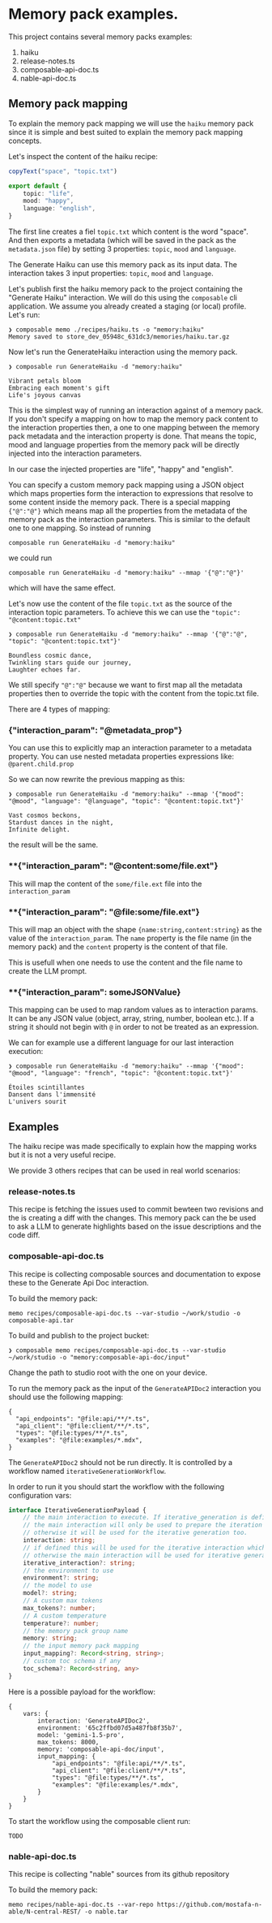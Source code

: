 # Memory pack examples.

This project contains several memory packs examples:

1. haiku
2. release-notes.ts
3. composable-api-doc.ts
4. nable-api-doc.ts


## Memory pack mapping

To explain the memory pack mapping we will use the `haiku` memory pack since it is simple and best suited to explain the memory pack mapping concepts.

Let's inspect the content of the haiku recipe:

```ts
copyText("space", "topic.txt")

export default {
    topic: "life",
    mood: "happy",
    language: "english",
}
```

The first line creates a fiel `topic.txt` which content is the word "space".
And then exports a metadata (which will be saved in the pack as the `metadata.json` file) by setting 3 properties: `topic`, `mood` and `language`.

The Generate Haiku can use this memory pack as its input data. The interaction takes 3 input properties: `topic`, `mood` and `language`.

Let's publish first the haiku memory pack to the project containing the "Generate Haiku" interaction. We will do this using the `composable` cli application. We assume you already created a staging (or local) profile. Let's run:

```
❯ composable memo ./recipes/haiku.ts -o "memory:haiku"
Memory saved to store_dev_05948c_631dc3/memories/haiku.tar.gz
```

Now let's run the GenerateHaiku interaction using the memory pack.

```
❯ composable run GenerateHaiku -d "memory:haiku"

Vibrant petals bloom
Embracing each moment's gift
Life's joyous canvas
```

This is the simplest way of running an interaction against of a memory pack. If you don't specify a mapping on how to map the memory pack content to the interaction properties then, a one to one mapping between the memory pack metadata and the interaction property is done.
That means the topic, mood and language properties from the memory pack will be directly injected into the interaction parameters.

In our case the injected properties are "life", "happy" and "english".

You can specify a custom memory pack mapping using a JSON object which maps properties form the interaction to expressions that resolve to some content inside the memory pack.
There is a special mapping `{"@":"@"}` which means map all the properties from the metadata of the memory pack as the interaction parameters.
This is similar to the default one to one mapping. So instead of running

```
composable run GenerateHaiku -d "memory:haiku"
```

we could run

```
composable run GenerateHaiku -d "memory:haiku" --mmap '{"@":"@"}'
```

which will have the same effect.

Let's now use the content of the file `topic.txt` as the source of the interaction topic parameters.
To achieve this we can use the `"topic": "@content:topic.txt"`

```
❯ composable run GenerateHaiku -d "memory:haiku" --mmap '{"@":"@", "topic": "@content:topic.txt"}'

Boundless cosmic dance,
Twinkling stars guide our journey,
Laughter echoes far.
```

We still specify `"@":"@"` because we want to first map all the metadata properties then to override the topic with the content from the topic.txt file.

There are 4 types of mapping:

### **{"interaction_param": "@metadata_prop"}**
You can use this to explicitly map an interaction parameter to a metadata property. You can use nested metadata properties expressions like: `@parent.child.prop`

So we can now rewrite the previous mapping as this:

```
❯ composable run GenerateHaiku -d "memory:haiku" --mmap '{"mood": "@mood", "language": "@language", "topic": "@content:topic.txt"}'

Vast cosmos beckons,
Stardust dances in the night,
Infinite delight.
```

the result will be the same.

### **{"interaction_param": "@content:some/file.ext"}

This will map the content of the `some/file.ext` file into the `interaction_param`

### **{"interaction_param": "@file:some/file.ext"}

This will map an object with the shape `{name:string,content:string}` as the value of the `interaction_param`.
The `name` property is the file name (in the memory pack) and the `content` property is the content of that file.

This is usefull when one needs to use the content and the file name to create the LLM prompt.

### **{"interaction_param": someJSONValue}

This mapping can be used to map random values as to interaction params.
It can be any JSON value (object, array, string, number, boolean etc.). If a string it should not begin with `@` in order to not be treated as an expression.

We can for example use a different language for our last interaction execution:

```
❯ composable run GenerateHaiku -d "memory:haiku" --mmap '{"mood": "@mood", "language": "french", "topic": "@content:topic.txt"}'

Étoiles scintillantes
Dansent dans l'immensité
L'univers sourit
```

## Examples

The haiku recipe was made specifically to explain how the mapping works but it is not a very useful recipe.

We provide 3 others recipes that can be used in real world scenarios:

### release-notes.ts

This recipe is fetching the issues used to commit bewteen two revisions and the is creating a diff with the changes.
This memory pack can the be used to ask a LLM to generate highlights based on the issue descriptions and the code diff.

### composable-api-doc.ts

This recipe is collecting composable sources and documentation to expose these to the Generate Api Doc interaction.

To build the memory pack:

```
memo recipes/composable-api-doc.ts --var-studio ~/work/studio -o composable-api.tar
```

To build and publish to the project bucket:

```
❯ composable memo recipes/composable-api-doc.ts --var-studio ~/work/studio -o "memory:composable-api-doc/input"
```

Change the path to studio root with the one on your device.

To run the memory pack as the input of the `GenerateAPIDoc2` interaction you should use the following mapping:

```
{
  "api_endpoints": "@file:api/**/*.ts",
  "api_client": "@file:client/**/*.ts",
  "types": "@file:types/**/*.ts",
  "examples": "@file:examples/*.mdx",
}
```

The `GenerateAPIDoc2` should not be run directly. It is controlled by a workflow named `iterativeGenerationWorkflow`.

In order to run it you should start the workflow with the following configuration vars:

```ts
interface IterativeGenerationPayload {
    // the main interaction to execute. If iterative_generation is defined
    // the main interaction will only be used to prepare the iteration (to generate the TOC)
    // otherwise it will be used for the iterative generation too.
    interaction: string;
    // if defined this will be used for the iterative interaction which will genrate parts.
    // otherwise the main interaction will be used for iterative generation.
    iterative_interaction?: string;
    // the environment to use
    environment?: string;
    // the model to use
    model?: string;
    // A custom max tokens
    max_tokens?: number;
    // A custom temperature
    temperature?: number;
    // the memory pack group name
    memory: string;
    // the input memory pack mapping
    input_mapping?: Record<string, string>;
    // custom toc schema if any
    toc_schema?: Record<string, any>
}
```

Here is a possible payload for the workflow:

```
{
    vars: {
        interaction: 'GenerateAPIDoc2',
        environment: '65c2ffbd07d5a487fb8f35b7',
        model: 'gemini-1.5-pro',
        max_tokens: 8000,
        memory: 'composable-api-doc/input',
        input_mapping: {
            "api_endpoints": "@file:api/**/*.ts",
            "api_client": "@file:client/**/*.ts",
            "types": "@file:types/**/*.ts",
            "examples": "@file:examples/*.mdx",
        }
    }
}
```

To start the workflow using the composable client run:

```
TODO
```

### nable-api-doc.ts

This recipe is collecting "nable" sources from its github repository

To build the memory pack:

```
memo recipes/nable-api-doc.ts --var-repo https://github.com/mostafa-n-able/N-central-REST/ -o nable.tar
```
